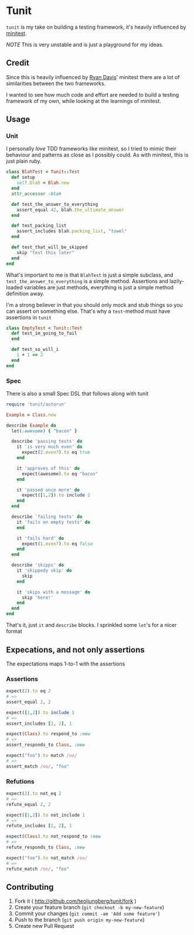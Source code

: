 # Tunit

`tunit` is my take on building a testing framework, it's heavily influenced by
[minitest](https://github.com/seattlerb/minitest).


_NOTE_ This is very unstable and is just a playground for my ideas.

## Credit
Since this is heavily influenced by
[Ryan Davis](https://twitter.com/the_zenspider)' minitest there are a lot of
similarities between the two frameworks.

I wanted to see how much code and effort are needed to build a testing
framework of my own, while looking at the learnings of minitest.

## Usage
### Unit

I personally _love_ TDD frameworks like minitest, so I tried to mimic their
behaviour and patterns as close as I possibly could. As with minitest, this is
just plain ruby.

```ruby
class BlahTest < Tunit::Test
  def setup
    self.blah = Blah.new
  end
  attr_accessor :blah

  def test_the_answer_to_everything
    assert_equal 42, blah.the_ultimate_answer
  end

  def test_packing_list
    assert_includes blah.packing_list, "towel"
  end

  def test_that_will_be_skipped
    skip "test this later"
  end
end
```

What's important to me is that `BlahTest` is just a simple subclass, and
`test_the_answer_to_everything` is a simple method. Assertions and
lazily-loaded variables are just methods, everything is just a simple method
definition away.

I'm a strong believer in that you should only mock and stub things so you can
assert on something else. That's why a `test`-method must have assertions in
`tunit`

```ruby
class EmptyTest < Tunit::Test
  def test_im_going_to_fail
  end

  def test_so_will_i
    1 + 1 == 2
  end
end
```

### Spec
There is also a small Spec DSL that follows along with tunit

```ruby
require 'tunit/autorun'

Example = Class.new

describe Example do
  let(:awesome) { "bacon" }

  describe 'passing tests' do
    it 'is very much even' do
      expect(2.even?).to eq true
    end

    it 'approves of this' do
      expect(awesome).to eq "bacon"
    end

    it 'passed once more' do
      expect([1,2]).to include 2
    end
  end

  describe 'failing tests' do
    it 'fails on empty tests' do
    end

    it 'fails hard' do
      expect(1.even?).to eq false
    end
  end

  describe 'skipps' do
    it 'skippedy skip' do
      skip
    end

    it 'skips with a message' do
      skip 'here!'
    end
  end
end
```

That's it, just `it` and `describe` blocks. I sprinkled some `let`'s for a
nicer format

## Expecations, and not only assertions
The expectations maps 1-to-1 with the assertions

### Assertions
```ruby
expect(2).to eq 2
# =>
assert_equal 2, 2
```

```ruby
expect([1,2]).to include 1
# =>
assert_includes [1, 2], 1
```

```ruby
expect(Class).to respond_to :new
# =>
assert_responds_to Class, :new
```

```ruby
expect("foo").to match /oo/
# =>
assert_match /oo/, "foo"
```

### Refutions
```ruby
expect(2).to not_eq 2
# =>
refute_equal 2, 2
```

```ruby
expect([1,2]).to not_include 1
# =>
refute_includes [1, 2], 1
```

```ruby
expect(Class).to not_respond_to :new
# =>
refute_responds_to Class, :new
```

```ruby
expect("foo").to not_match /oo/
# =>
refute_match /oo/, "foo"
```

## Contributing

1. Fork it ( http://github.com/teoljungberg/tunit/fork )
2. Create your feature branch (`git checkout -b my-new-feature`)
3. Commit your changes (`git commit -am 'Add some feature'`)
4. Push to the branch (`git push origin my-new-feature`)
5. Create new Pull Request
